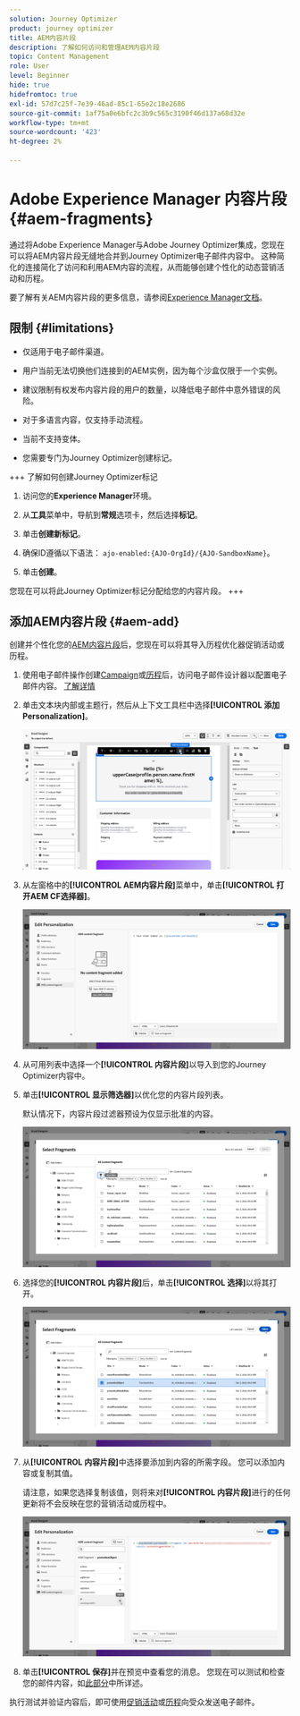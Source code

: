 ```yaml
---
solution: Journey Optimizer
product: journey optimizer
title: AEM内容片段
description: 了解如何访问和管理AEM内容片段
topic: Content Management
role: User
level: Beginner
hide: true
hidefromtoc: true
exl-id: 57d7c25f-7e39-46ad-85c1-65e2c18e2686
source-git-commit: 1af75a0e6bfc2c3b9c565c3190f46d137a68d32e
workflow-type: tm+mt
source-wordcount: '423'
ht-degree: 2%

---
```


# Adobe Experience Manager 内容片段 {#aem-fragments}

通过将Adobe Experience Manager与Adobe Journey Optimizer集成，您现在可以将AEM内容片段无缝地合并到Journey Optimizer电子邮件内容中。 这种简化的连接简化了访问和利用AEM内容的流程，从而能够创建个性化的动态营销活动和历程。

要了解有关AEM内容片段的更多信息，请参阅[Experience Manager文档](https://experienceleague.adobe.com/en/docs/experience-manager-cloud-service/content/sites/authoring/fragments/content-fragments)。

## 限制 {#limitations}

* 仅适用于电子邮件渠道。

* 用户当前无法切换他们连接到的AEM实例，因为每个沙盒仅限于一个实例。

* 建议限制有权发布内容片段的用户的数量，以降低电子邮件中意外错误的风险。

* 对于多语言内容，仅支持手动流程。

* 当前不支持变体。

* 您需要专门为Journey Optimizer创建标记。

+++ 了解如何创建Journey Optimizer标记

   1. 访问您的&#x200B;**Experience Manager**&#x200B;环境。

   1. 从&#x200B;**工具**&#x200B;菜单中，导航到&#x200B;**常规**&#x200B;选项卡，然后选择&#x200B;**标记**。

   1. 单击&#x200B;**创建新标记**。

   1. 确保ID遵循以下语法： `ajo-enabled:{AJO-OrgId}/{AJO-SandboxName}`。

   1. 单击&#x200B;**创建**。

  您现在可以将此Journey Optimizer标记分配给您的内容片段。
+++

## 添加AEM内容片段 {#aem-add}

创建并个性化您的[AEM内容片段](https://experienceleague.adobe.com/en/docs/experience-manager-cloud-service/content/sites/authoring/fragments/content-fragments)后，您现在可以将其导入历程优化器促销活动或历程。

1. 使用电子邮件操作创建[Campaign](../email/create-email.md)或[历程](../email/create-email.md)后，访问电子邮件设计器以配置电子邮件内容。 [了解详情](../email/get-started-email-design.md)

1. 单击文本块内部或主题行，然后从上下文工具栏中选择&#x200B;**[!UICONTROL 添加Personalization]**。

   ![](assets/aem_campaign_2.png)

1. 从左窗格中的&#x200B;**[!UICONTROL AEM内容片段]**&#x200B;菜单中，单击&#x200B;**[!UICONTROL 打开AEM CF选择器]**。

   ![](assets/aem_campaign_3.png)

1. 从可用列表中选择一个&#x200B;**[!UICONTROL 内容片段]**&#x200B;以导入到您的Journey Optimizer内容中。

1. 单击&#x200B;**[!UICONTROL 显示筛选器]**&#x200B;以优化您的内容片段列表。

   默认情况下，内容片段过滤器预设为仅显示批准的内容。

   ![](assets/aem_campaign_4.png)

1. 选择您的&#x200B;**[!UICONTROL 内容片段]**&#x200B;后，单击&#x200B;**[!UICONTROL 选择]**&#x200B;以将其打开。

   ![](assets/aem_campaign_5.png)

1. 从&#x200B;**[!UICONTROL 内容片段]**&#x200B;中选择要添加到内容的所需字段。 您可以添加内容或复制其值。

   请注意，如果您选择复制该值，则将来对&#x200B;**[!UICONTROL 内容片段]**&#x200B;进行的任何更新将不会反映在您的营销活动或历程中。

   ![](assets/aem_campaign_6.png)

1. 单击&#x200B;**[!UICONTROL 保存]**&#x200B;并在预览中查看您的消息。 您现在可以测试和检查您的邮件内容，如[此部分](../content-management/preview.md)中所详述。

执行测试并验证内容后，即可使用[促销活动](../campaigns/review-activate-campaign.md)或[历程](../building-journeys/publishing-the-journey.md)向受众发送电子邮件。
